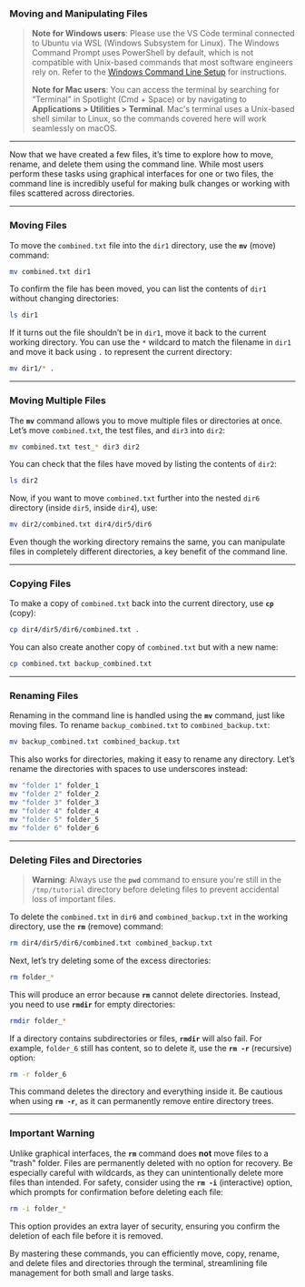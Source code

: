 ### **Moving and Manipulating Files**

> **Note for Windows users**: Please use the VS Code terminal connected to Ubuntu via WSL (Windows Subsystem for Linux). The Windows Command Prompt uses PowerShell by default, which is not compatible with Unix-based commands that most software engineers rely on. Refer to the [Windows Command Line Setup](../logistics/required-software.md#install-and-setup-windows-subsystem-for-linux-wsl) for instructions.
>
> **Note for Mac users**: You can access the terminal by searching for “Terminal” in Spotlight (Cmd + Space) or by navigating to **Applications > Utilities > Terminal**. Mac's terminal uses a Unix-based shell similar to Linux, so the commands covered here will work seamlessly on macOS.

---

Now that we have created a few files, it’s time to explore how to move, rename, and delete them using the command line. While most users perform these tasks using graphical interfaces for one or two files, the command line is incredibly useful for making bulk changes or working with files scattered across directories.

---

### **Moving Files**

To move the `combined.txt` file into the `dir1` directory, use the **`mv`** (move) command:

```bash
mv combined.txt dir1
```

To confirm the file has been moved, you can list the contents of `dir1` without changing directories:

```bash
ls dir1
```

If it turns out the file shouldn’t be in `dir1`, move it back to the current working directory. You can use the `*` wildcard to match the filename in `dir1` and move it back using `.` to represent the current directory:

```bash
mv dir1/* .
```

---

### **Moving Multiple Files**

The **`mv`** command allows you to move multiple files or directories at once. Let’s move `combined.txt`, the test files, and `dir3` into `dir2`:

```bash
mv combined.txt test_* dir3 dir2
```

You can check that the files have moved by listing the contents of `dir2`:

```bash
ls dir2
```

Now, if you want to move `combined.txt` further into the nested `dir6` directory (inside `dir5`, inside `dir4`), use:

```bash
mv dir2/combined.txt dir4/dir5/dir6
```

Even though the working directory remains the same, you can manipulate files in completely different directories, a key benefit of the command line.

---

### **Copying Files**

To make a copy of `combined.txt` back into the current directory, use **`cp`** (copy):

```bash
cp dir4/dir5/dir6/combined.txt .
```

You can also create another copy of `combined.txt` but with a new name:

```bash
cp combined.txt backup_combined.txt
```

---

### **Renaming Files**

Renaming in the command line is handled using the **`mv`** command, just like moving files. To rename `backup_combined.txt` to `combined_backup.txt`:

```bash
mv backup_combined.txt combined_backup.txt
```

This also works for directories, making it easy to rename any directory. Let’s rename the directories with spaces to use underscores instead:

```bash
mv "folder 1" folder_1
mv "folder 2" folder_2
mv "folder 3" folder_3
mv "folder 4" folder_4
mv "folder 5" folder_5
mv "folder 6" folder_6
```

---

### **Deleting Files and Directories**

> **Warning**: Always use the **`pwd`** command to ensure you're still in the `/tmp/tutorial` directory before deleting files to prevent accidental loss of important files.

To delete the `combined.txt` in `dir6` and `combined_backup.txt` in the working directory, use the **`rm`** (remove) command:

```bash
rm dir4/dir5/dir6/combined.txt combined_backup.txt
```

Next, let’s try deleting some of the excess directories:

```bash
rm folder_*
```

This will produce an error because **`rm`** cannot delete directories. Instead, you need to use **`rmdir`** for empty directories:

```bash
rmdir folder_*
```

If a directory contains subdirectories or files, **`rmdir`** will also fail. For example, `folder_6` still has content, so to delete it, use the **`rm -r`** (recursive) option:

```bash
rm -r folder_6
```

This command deletes the directory and everything inside it. Be cautious when using **`rm -r`**, as it can permanently remove entire directory trees.

---

### **Important Warning**

Unlike graphical interfaces, the **`rm`** command does **not** move files to a "trash" folder. Files are permanently deleted with no option for recovery. Be especially careful with wildcards, as they can unintentionally delete more files than intended. For safety, consider using the **`rm -i`** (interactive) option, which prompts for confirmation before deleting each file:

```bash
rm -i folder_*
```

This option provides an extra layer of security, ensuring you confirm the deletion of each file before it is removed.

By mastering these commands, you can efficiently move, copy, rename, and delete files and directories through the terminal, streamlining file management for both small and large tasks.